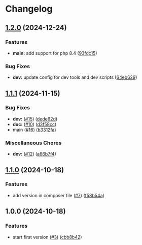 # Changelog

## [1.2.0](https://github.com/nivseb/php-mock-server-connector/compare/v1.1.1...v1.2.0) (2024-12-24)

### Features

* **main:** add support for php 8.4 ([93fdc15](https://github.com/nivseb/php-mock-server-connector/commit/93fdc1581d6c5b457d9c1a969c563610dcf15e4a))

### Bug Fixes

* **dev:** update config for dev tools and dev scripts ([64eb629](https://github.com/nivseb/php-mock-server-connector/commit/64eb6293f5527f17a563c15973ad6bef82e667cb))

## [1.1.1](https://github.com/nivseb/php-mock-server-connector/compare/v1.1.0...v1.1.1) (2024-11-15)

### Bug Fixes

* **dev:** ([#15](https://github.com/nivseb/php-mock-server-connector/issues/15)) ([dede62d](https://github.com/nivseb/php-mock-server-connector/commit/dede62d444ee43a91f50da1472e48d15b1a1d239))
* **doc:** ([#10](https://github.com/nivseb/php-mock-server-connector/issues/10)) ([d3f58cc](https://github.com/nivseb/php-mock-server-connector/commit/d3f58cc4a9fc0b62270c948730add28916966888))
* main ([#16](https://github.com/nivseb/php-mock-server-connector/issues/16)) ([b3312fa](https://github.com/nivseb/php-mock-server-connector/commit/b3312fa3a01be05654f6d99b5ef68db47fd112cc))

### Miscellaneous Chores

* **dev:** ([#12](https://github.com/nivseb/php-mock-server-connector/issues/12)) ([a66b7f4](https://github.com/nivseb/php-mock-server-connector/commit/a66b7f4e956457d19592e9f16a4cedd966654d04))

## [1.1.0](https://github.com/nivseb/php-mock-server-connector/compare/v1.0.0...v1.1.0) (2024-10-18)

### Features

* add version in composer file ([#7](https://github.com/nivseb/php-mock-server-connector/issues/7)) ([f58b54a](https://github.com/nivseb/php-mock-server-connector/commit/f58b54a6fc68099a3f3d83be7b30132f03100ba4))

## 1.0.0 (2024-10-18)

### Features

* start first version ([#3](https://github.com/nivseb/php-mock-server-connector/issues/3)) ([cbb8b42](https://github.com/nivseb/php-mock-server-connector/commit/cbb8b427b5b0f90660969afd83d07244ca488356))
